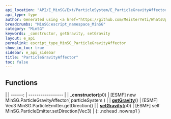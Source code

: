 ```yaml
---
api_location: "API/E_MinSG/Ext/ParticleSystem/E_ParticleGravityAffector.cpp:25:43"
api_type: type
author: Generated using <a href="https://github.com/MeisterYeti/WhatsUpDoc">WhatsUpDoc</a>
breadcrumbs: "MinSG:escript_namespace_MinSG"
category: "MinSG"
keywords: _constructor, getGravity, setGravity
layout: e_api
permalink: escript_type_MinSG_ParticleGravityAffector
show_in_toc: true
sidebar: e_api_sidebar
title: "ParticleGravityAffector"
toc: false
---
```


## Functions

|
| ------: | ----------------- |
| **_constructor**(p0) | [ESMF] new MinSG.ParticleGravityAffector( particleSystem )	 |
| **[getGravity](classMinSG_1_1ParticleGravityAffector#classMinSG_1_1ParticleGravityAffector_1ad932d7b4c29fd138cfd7f8790362cd50)**() | [ESMF] Vec3 MinSG.ParticleEmitter.getDirection()	 |
| **[setGravity](classMinSG_1_1ParticleGravityAffector#classMinSG_1_1ParticleGravityAffector_1a558bbebce6a00e9b380876b06a3e5fe2)**(p0) | [ESMF] self MinSG.ParticleEmitter.setDirection(Vec3)	 |
{: .nohead .nowrap1 }
